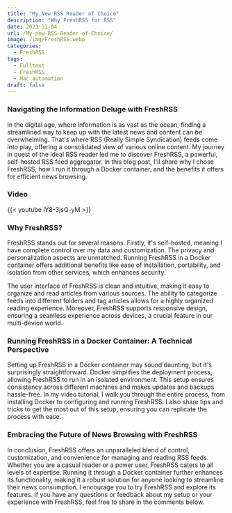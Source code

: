 ```yaml
---
title: "My New RSS Reader of Choice"
description: "Why FreshRSS for RSS"
date: 2023-11-04
url: /My-new-RSS-Reader-of-Choice/
image: /img/FreshRSS.webp
categories:
  - FreshRSS
tags:
  - Fulltext
  - FreshRSS
  - Mac automation
draft: false
---
```


### Navigating the Information Deluge with FreshRSS
In the digital age, where information is as vast as the ocean, finding a streamlined way to keep up with the latest news and content can be overwhelming. That's where RSS (Really Simple Syndication) feeds come into play, offering a consolidated view of various online content. My journey in quest of the ideal RSS reader led me to discover FreshRSS, a powerful, self-hosted RSS feed aggregator. In this blog post, I'll share why I chose FreshRSS, how I run it through a Docker container, and the benefits it offers for efficient news browsing.

### Video
{{< youtube lY8-3jsQ-yM >}}

### Why FreshRSS?
FreshRSS stands out for several reasons. Firstly, it's self-hosted, meaning I have complete control over my data and customization. The privacy and personalization aspects are unmatched. Running FreshRSS in a Docker container offers additional benefits like ease of installation, portability, and isolation from other services, which enhances security.

The user interface of FreshRSS is clean and intuitive, making it easy to organize and read articles from various sources. The ability to categorize feeds into different folders and tag articles allows for a highly organized reading experience. Moreover, FreshRSS supports responsive design, ensuring a seamless experience across devices, a crucial feature in our multi-device world.

### Running FreshRSS in a Docker Container: A Technical Perspective
Setting up FreshRSS in a Docker container may sound daunting, but it's surprisingly straightforward. Docker simplifies the deployment process, allowing FreshRSS to run in an isolated environment. This setup ensures consistency across different machines and makes updates and backups hassle-free. In my video tutorial, I walk you through the entire process, from installing Docker to configuring and running FreshRSS. I also share tips and tricks to get the most out of this setup, ensuring you can replicate the process with ease.

### Embracing the Future of News Browsing with FreshRSS
In conclusion, FreshRSS offers an unparalleled blend of control, customization, and convenience for managing and reading RSS feeds. Whether you are a casual reader or a power user, FreshRSS caters to all levels of expertise. Running it through a Docker container further enhances its functionality, making it a robust solution for anyone looking to streamline their news consumption. I encourage you to try FreshRSS and explore its features. If you have any questions or feedback about my setup or your experience with FreshRSS, feel free to share in the comments below.